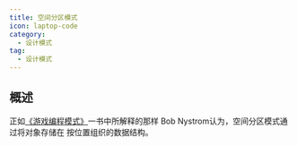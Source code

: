 ```yaml
---
title: 空间分区模式
icon: laptop-code
category:
  - 设计模式
tag:
  - 设计模式
---
```


## 概述

正如[《游戏编程模式》](http://gameprogrammingpatterns.com/spatial-partition.html)一书中所解释的那样
Bob Nystrom认为，空间分区模式通过将对象存储在
按位置组织的数据结构。